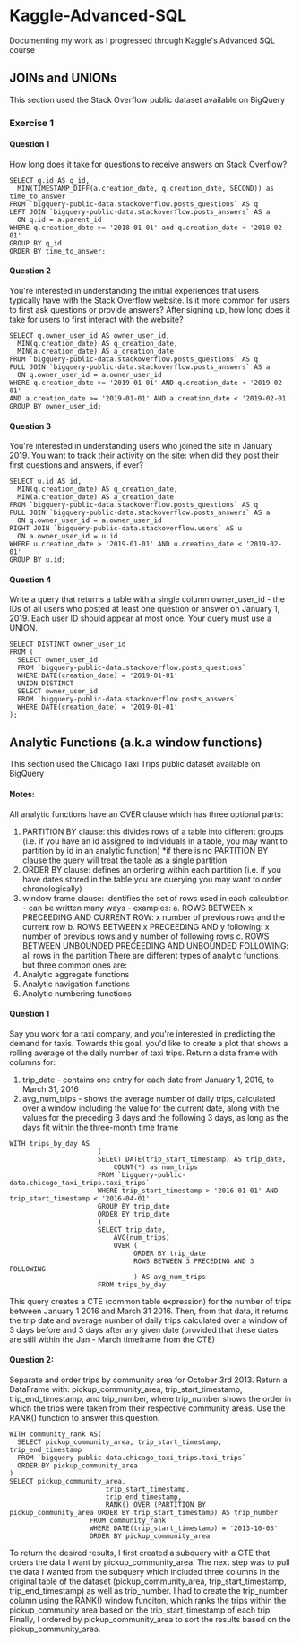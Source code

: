 # Kaggle-Advanced-SQL
Documenting my work as I progressed through Kaggle's Advanced SQL course

## JOINs and UNIONs
This section used the Stack Overflow public dataset available on BigQuery
### Exercise 1
#### Question 1
How long does it take for questions to receive answers on Stack Overflow?
```
SELECT q.id AS q_id,
  MIN(TIMESTAMP_DIFF(a.creation_date, q.creation_date, SECOND)) as time_to_answer
FROM `bigquery-public-data.stackoverflow.posts_questions` AS q
LEFT JOIN `bigquery-public-data.stackoverflow.posts_answers` AS a
  ON q.id = a.parent_id
WHERE q.creation_date >= '2018-01-01' and q.creation_date < '2018-02-01'
GROUP BY q_id
ORDER BY time_to_answer;
```
#### Question 2
You're interested in understanding the initial experiences that users typically have with the Stack Overflow website. Is it more common for users to first ask questions or provide answers? After signing up, how long does it take for users to first interact with the website? 
```
SELECT q.owner_user_id AS owner_user_id,
  MIN(q.creation_date) AS q_creation_date,
  MIN(a.creation_date) AS a_creation_date
FROM `bigquery-public-data.stackoverflow.posts_questions` AS q
FULL JOIN `bigquery-public-data.stackoverflow.posts_answers` AS a
  ON q.owner_user_id = a.owner_user_id 
WHERE q.creation_date >= '2019-01-01' AND q.creation_date < '2019-02-01'
AND a.creation_date >= '2019-01-01' AND a.creation_date < '2019-02-01'
GROUP BY owner_user_id;
```
#### Question 3
You're interested in understanding users who joined the site in January 2019. You want to track their activity on the site: when did they post their first questions and answers, if ever?
```
SELECT u.id AS id,
  MIN(q.creation_date) AS q_creation_date,
  MIN(a.creation_date) AS a_creation_date
FROM `bigquery-public-data.stackoverflow.posts_questions` AS q
FULL JOIN `bigquery-public-data.stackoverflow.posts_answers` AS a
  ON q.owner_user_id = a.owner_user_id
RIGHT JOIN `bigquery-public-data.stackoverflow.users` AS u
  ON a.owner_user_id = u.id
WHERE u.creation_date > '2019-01-01' AND u.creation_date < '2019-02-01'
GROUP BY u.id;
```
#### Question 4
Write a query that returns a table with a single column owner_user_id - the IDs of all users who posted at least one question or answer on January 1, 2019.  Each user ID should appear at most once. Your query must use a UNION.
```
SELECT DISTINCT owner_user_id
FROM (
  SELECT owner_user_id
  FROM `bigquery-public-data.stackoverflow.posts_questions`
  WHERE DATE(creation_date) = '2019-01-01'
  UNION DISTINCT
  SELECT owner_user_id
  FROM `bigquery-public-data.stackoverflow.posts_answers`
  WHERE DATE(creation_date) = '2019-01-01'
);
```
## Analytic Functions (a.k.a window functions)
This section used the Chicago Taxi Trips public dataset available on BigQuery
#### Notes:
All analytic functions have an OVER clause which has three optional parts:
1. PARTITION BY clause: this divides rows of a table into different groups (i.e. if you have an id assigned to individuals in a table, you may want to partition by id in an analytic function)
  *if there is no PARTITION BY clause the query will treat the table as a single partition
2. ORDER BY clause: defines an ordering within each partition (i.e. if you have dates stored in the table you are querying you may want to order chronologically)
3. window frame clause: identifies the set of rows used in each calculation - can be written many ways - examples:
  a. ROWS BETWEEN x PRECEEDING AND CURRENT ROW: x number of previous rows and the current row
  b. ROWS BETWEEN x PRECEEDING AND y following: x number of previous rows and y number of following rows
  c. ROWS BETWEEN UNBOUNDED PRECEEDING AND UNBOUNDED FOLLOWING: all rows in the partition
There are different types of analytic functions, but three common ones are:
  1. Analytic aggregate functions
  2. Analytic navigation functions
  3. Analytic numbering functions
#### Question 1
Say you work for a taxi company, and you're interested in predicting the demand for taxis. Towards this goal, you'd like to create a plot that shows a rolling average of the daily number of taxi trips. Return a data frame with columns for:
  1. trip_date - contains one entry for each date from January 1, 2016, to March 31, 2016
  2. avg_num_trips - shows the average number of daily trips, calculated over a window including the value for the current date, along with the values for the preceding 3 days and the following 3 days, as long as the days fit within the three-month time frame
```
WITH trips_by_day AS
                      (
                      SELECT DATE(trip_start_timestamp) AS trip_date,
                          COUNT(*) as num_trips
                      FROM `bigquery-public-data.chicago_taxi_trips.taxi_trips`
                      WHERE trip_start_timestamp > '2016-01-01' AND trip_start_timestamp < '2016-04-01'
                      GROUP BY trip_date
                      ORDER BY trip_date
                      )
                      SELECT trip_date,
                          AVG(num_trips)
                          OVER (
                               ORDER BY trip_date
                               ROWS BETWEEN 3 PRECEDING AND 3 FOLLOWING
                               ) AS avg_num_trips
                      FROM trips_by_day
```
This query creates a CTE (common table expression) for the number of trips between January 1 2016 and March 31 2016. Then, from that data, it returns the trip date and average number of daily trips calculated over a window of 3 days before and 3 days after any given date (provided that these dates are still within the Jan - March timeframe from the CTE)
#### Question 2:
Separate and order trips by community area for October 3rd 2013. Return a DataFrame with: pickup_community_area, trip_start_timestamp, trip_end_timestamp, and trip_number, where trip_number shows the order in which the trips were taken from their respective community areas. Use the RANK() function to answer this question.
```
WITH community_rank AS(
  SELECT pickup_community_area, trip_start_timestamp, trip_end_timestamp
  FROM `bigquery-public-data.chicago_taxi_trips.taxi_trips`
  ORDER BY pickup_community_area
)
SELECT pickup_community_area,
                        trip_start_timestamp,
                        trip_end_timestamp,
                        RANK() OVER (PARTITION BY pickup_community_area ORDER BY trip_start_timestamp) AS trip_number
                    FROM community_rank
                    WHERE DATE(trip_start_timestamp) = '2013-10-03'
                    ORDER BY pickup_community_area
```
To return the desired results, I first created a subquery with a CTE that orders the data I want by pickup_community_area. The next step was to pull the data I wanted from the subquery which included three columns in the original table of the dataset (pickup_community_area, trip_start_timestamp, trip_end_timestamp) as well as trip_number. I had to create the trip_number column using the RANK() window funciton, which ranks the trips within the pickup_community area based on the trip_start_timestamp of each trip. Finally, I ordered by pickup_community_area to sort the results based on the pickup_community_area.

